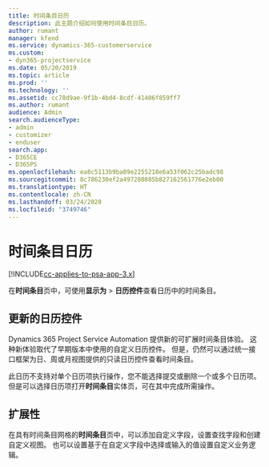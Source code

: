 ```yaml
---
title: 时间条目日历
description: 此主题介绍如何使用时间条目日历。
author: rumant
manager: kfend
ms.service: dynamics-365-customerservice
ms.custom:
- dyn365-projectservice
ms.date: 05/20/2019
ms.topic: article
ms.prod: ''
ms.technology: ''
ms.assetid: cc78d9ae-9f1b-4bd4-8cdf-41406f859ff7
ms.author: rumant
audience: Admin
search.audienceType:
- admin
- customizer
- enduser
search.app:
- D365CE
- D365PS
ms.openlocfilehash: ea8c5113b9ba89e2255218e6a53f062c25badc98
ms.sourcegitcommit: 8c786230ef2a497280885b827162561776e2eb00
ms.translationtype: HT
ms.contentlocale: zh-CN
ms.lasthandoff: 03/24/2020
ms.locfileid: "3749746"
---
```

# <a name="time-entry-calendar"></a>时间条目日历

[!INCLUDE[cc-applies-to-psa-app-3.x](../includes/cc-applies-to-psa-app-3x.md)]

在**时间条目**页中，可使用**显示为** \> **日历控件**查看日历中的时间条目。

## <a name="updated-calendar-control"></a>更新的日历控件

Dynamics 365 Project Service Automation 提供新的可扩展时间条目体验。 这种新体验取代了早期版本中使用的自定义日历控件。 但是，仍然可以通过统一接口框架为日、周或月视图提供的只读日历控件查看时间条目。

此日历不支持对单个日历项执行操作，您不能选择提交或删除一个或多个日历项。 但是可以选择日历项打开**时间条目**实体页，可在其中完成所需操作。

## <a name="extensibility"></a>扩展性

在具有时间条目网格的**时间条目**页中，可以添加自定义字段，设置查找字段和创建自定义视图。 也可以设置基于在自定义字段中选择或输入的值设置自定义业务逻辑。
